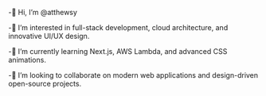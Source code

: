 -👋 Hi, I’m @atthewsy

-👀 I’m interested in full-stack development, cloud architecture, and innovative UI/UX design.

-🌱 I’m currently learning Next.js, AWS Lambda, and advanced CSS animations.

-💞️ I’m looking to collaborate on modern web applications and design-driven open-source projects.


<!---
atthewsy/atthewsy is a ✨ special ✨ repository because its `README.md` (this file) appears on your GitHub profile.
You can click the Preview link to take a look at your changes.
--->
